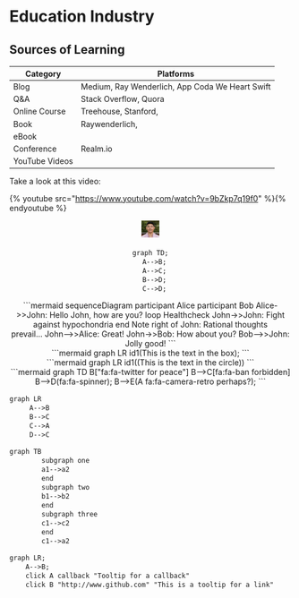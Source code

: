 # Education Industry

## Sources of Learning
| Category | Platforms |
| --- | --- |
| Blog | Medium, Ray Wenderlich, App Coda We Heart Swift |
| Q&A | Stack Overflow, Quora |
| Online Course | Treehouse, Stanford,
| Book | Raywenderlich,
| eBook |
| Conference | Realm.io |
| YouTube Videos |

Take a look at this video:

{% youtube src="https://www.youtube.com/watch?v=9bZkp7q19f0" %}{% endyoutube %}


<div align=center>

<img src="/assets/images/favicon-32x32.png"/>

```mermaid
graph TD;
  A-->B;
  A-->C;
  B-->D;
  C-->D;
```
</div>

<div align="center">
```mermaid
sequenceDiagram
    participant Alice
    participant Bob
    Alice->>John: Hello John, how are you?
    loop Healthcheck
        John->>John: Fight against hypochondria
    end
    Note right of John: Rational thoughts <br/>prevail...
    John-->>Alice: Great!
    John->>Bob: How about you?
    Bob-->>John: Jolly good!
```
</div>


<div align="center">
```mermaid
graph LR
    id1(This is the text in the box);
```
</div>

<div align="center">
```mermaid
graph LR
    id1((This is the text in the circle))
```
</div>


<div align="center">
```mermaid
graph TD
    B["fa:fa-twitter for peace"]
    B-->C[fa:fa-ban forbidden]
    B-->D(fa:fa-spinner);
    B-->E(A fa:fa-camera-retro perhaps?);
```
</div>


```mermaid
graph LR
     A-->B
     B-->C
     C-->A
     D-->C
```


```mermaid
graph TB
        subgraph one
        a1-->a2
        end
        subgraph two
        b1-->b2
        end
        subgraph three
        c1-->c2
        end
        c1-->a2
```

```mermaid
graph LR;
    A-->B;
    click A callback "Tooltip for a callback"
    click B "http://www.github.com" "This is a tooltip for a link"
```
